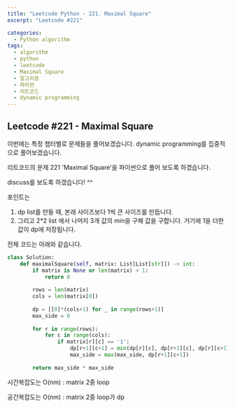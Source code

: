 ```yaml
---
title: "Leetcode Python - 221. Maximal Square"
excerpt: "Leetcode #221"

categories:
  - Python algorithm
tags:
  - algorithm
  - python
  - leetcode
  - Maximal Square
  - 알고리즘
  - 파이썬
  - 리트코드
  - dynamic programming
---
```


## Leetcode #221 - Maximal Square

이번에는 특정 챕터별로 문제들을 풀어보겠습니다.
dynamic programming를 집중적으로 풀어보겠습니다.

리트코드의 문제 221 'Maximal Square'을 파이썬으로 풀어 보도록 하겠습니다. 

discuss를 보도록 하겠습니다! ^^ 

포인트는 
1. dp list를 만들 때, 본래 사이즈보다 1씩 큰 사이즈를 만듭니다.
2. 그리고 2*2 list 에서 나머지 3개 값의 min을 구해 값을 구합니다. 거기에 1을 더한 값이 dp에 저장됩니다.


전체 코드는 아래와 같습니다.
```python
class Solution:
    def maximalSquare(self, matrix: List[List[str]]) -> int:
        if matrix is None or len(matrix) < 1:
            return 0
        
        rows = len(matrix)
        cols = len(matrix[0])
        
        dp = [[0]*(cols+1) for _ in range(rows+1)]
        max_side = 0
        
        for r in range(rows):
            for c in range(cols):
                if matrix[r][c] == '1':
                    dp[r+1][c+1] = min(dp[r][c], dp[r+1][c], dp[r][c+1]) + 1 
                    max_side = max(max_side, dp[r+1][c+1])
                
        return max_side * max_side
```

시간복잡도는 O(nm) : matrix 2중 loop

공간복잡도는 O(nm) : matrix 2중 loop가 dp

